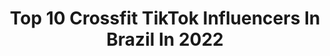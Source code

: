 ---
title: Top 10 Crossfit TikTok Influencers In Brazil In 2022
description: >-
  Find top crossfit TikTok influencers in Brazil in 2022. Most popular hashtags: #crossfit #fyp #fitness #workout.
platform: TikTok
hits: 28
text_top: Identify the most popular TikTok accounts on inBeat.
text_bottom: Our database has 28 TikTok influencers like this in Brazil for you to work with.
profiles:
  - username: "faria_maikon"
    fullname: >-
      Maikon Faria
    bio: >-
      Irmão do Michel Gestor Eng. Produção Crossfiteiro Insta @maikon_faria
    location: "Brazil"
    followers: 108300
    engagement: 1736
    commentsToLikes: 0.034931
    id: ckbwhyzxm2zvj0j23gtuba6tn
    verified: false
    hashtags: "#tiktok, #amordeirmao, #amor, #fyp"
  - username: "isaferreirafisio"
    fullname: >-
      Isabella Ferreira
    bio: >-
      🧠Fisioterapeuta dos Crossfiteiros Salvo seus WODs - lesões + perfomance 🏋🏻‍♂️
    location: "Brazil"
    followers: 80900
    engagement: 653
    commentsToLikes: 0.029963
    id: ckbam3r3td0m20j23es85kd0m
    verified: false
    hashtags: "#alongamento, #mobilidade, #flexibilidade, #crossfitbr"
  - username: "carohobo"
    fullname: >-
      Caro Hobo
    bio: >-
      Crossfiter perdida aqui
    location: "Brazil"
    followers: 57200
    engagement: 400
    commentsToLikes: 0.006040
    id: ck81s2ox7pkh80j78krfuuljg
    verified: false
    hashtags: "#workout, #training, #crossfit, #campeonato"
  - username: "ahkeylla"
    fullname: >-
      Keylla 🌻
    bio: >-
      🌈 apenas conteúdo aleatório *passar vergonha entrou no chat*
    location: "Brazil"
    followers: 4179
    engagement: 1242
    commentsToLikes: 0.103544
    id: ckbfdglnf6wzx0j23yq276163
    verified: false
    hashtags: "#tiedye, #destaque, #crossfit, #gpw"
  - username: "vaniamoraes03"
    fullname: >-
      user1301191488680
    bio: >-
      Atleta de futevôlei Campeã Mundial, Sul-americana e Paulista! Amante de esporte
    location: "Brazil"
    followers: 107400
    engagement: 1554
    commentsToLikes: 0.023385
    id: ck81t1ithuq910j78arqnfqfb
    verified: false
    hashtags: "#crossfit, #tik, #mulhertambemjoga, #praia"
  - username: "eleandresantos"
    fullname: >-
      Eleandre Santos
    bio: >-
      Instagram: @Eleandresantos! Segue lá gente 🙏🙏🙏. Jesus está voltando 🔥🙏❤️
    location: "Brazil"
    followers: 46000
    engagement: 909
    commentsToLikes: 0.079552
    id: cka6pynrwlhkd0i78dufcku7f
    verified: false
    hashtags: "#fy, #meuamigo, #foryou, #tiktokbrasil"
  - username: "gaditaoguerreiro"
    fullname: >-
      user5773074330253
    bio: >-
      Estou no Instagram como @paixao8. Instale o aplicativo para seguir minhas fotos
    location: "Brazil"
    followers: 16800
    engagement: 399
    commentsToLikes: 0.023354
    id: cka0fw6kl1jc60i78m0g4vt10
    verified: false
    hashtags: "#fitness, #academia, #personaltrainer, #muscula"
  - username: "barbrothersbrazil"
    fullname: >-
      Bar Brothers Brazil
    bio: >-
      Calistenia 🤜💥🤛 Treino De Rua 🌎 #BarBrothersBrazil 💪😎 Junte-se a Família!
    location: "Brazil"
    followers: 35249
    engagement: 550
    commentsToLikes: 0.009769
    id: ck81s0yrtp83i0j78vdxd5knl
    verified: false
    hashtags: "#barbrothers, #beast, #motivation, #force"
  - username: "carolormond"
    fullname: >-
      Ana Caroline Ormond
    bio: >-
      SIGAM MEU INSTA☝🏽 🧚🏽‍♂️ youtube: Carol Ormond Cuiabá-MT 🇧🇷/🇺🇸 seja luz 💡
    location: "Brazil"
    followers: 123100
    engagement: 2057
    commentsToLikes: 0.023608
    id: ckd5q1o0rxngw0j23gl6uv9xp
    verified: false
    hashtags: "#intercambio, #fy, #foryou, #highscool"
  - username: "raffahoficial"
    fullname: >-
      raffahoficial
    bio: >-
      Menos flop aqui no TIKTOK do que no Insta, onde sou menos flop que no Twitter!
    location: "Brazil"
    followers: 18800
    engagement: 1369
    commentsToLikes: 0.074532
    id: ckcupvbq1j0g10j23g653z1d6
    verified: false
    hashtags: "#fyp, #conselhosdoraffah, #conselheirabiscoiteira, #lgbtq"
---